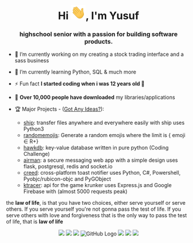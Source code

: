
<div id="hi--im-yusuf">
</div>


<h1 align="center">Hi <img src="https://raw.githubusercontent.com/ABSphreak/ABSphreak/master/gifs/Hi.gif" width="40px" />, I'm Yusuf</h1>
<h3 align="center">highschool senior with a passion for building software products.</h3>


- 🔭 I’m currently working on my creating a stock trading interface and a sass business

- 🌱 I’m currently learning Python, SQL & much more

- ⚡ Fun fact **I started coding when i was 12 years old 👶**

- 🌟 **Over 10,000 people have downloaded** my libraries/applications

- 🏆 Major Projects - ([Got Any Ideas?](https://github.com/yusuf8ahmed/yusuf8ahmed/issues)):
  - [ship](https://github.com/yusuf8ahmed/Ship): transfer files anywhere and everywhere easily with ship uses Python3
  - [randomemojis](https://github.com/yusuf8ahmed/RandomEmojis): Generate a random emojis where the limit is { emoji ∈ R+}
  - [hawkdb](https://github.com/yusuf8ahmed/HawkDB): key-value database written in pure python (Coding Challenge)
  - [airman](https://github.com/yusuf8ahmed/Airman): a secure messaging web app with a simple design uses flask, postgresql, redis and socket.io 
  - [creed](https://github.com/yusuf8ahmed/Creed): cross-platform toast notifier uses Python, C#, Powershell, Pyobjc/rubicon-objc and PyGObject
  - [ktracer](https://github.com/yusuf8ahmed/ktracer): api for the game krunker uses Express.js and Google Firebase with (almost 5000 requests peak)
    
the **law of life**, is that you have two choices, either serve yourself or serve others. If you serve yourself you're not gonna pass the test of life. If you serve others with love and forgiveness that is the only way to pass the test of life, that is **law of life**  

<div align="center">
  <img src='https://github.com/RaghavK16/RaghavK16/blob/master/images/python2.png' height='30'/> 
  <img src='https://github.com/RaghavK16/RaghavK16/blob/master/images/js.svg' width='30'/>   
  <img src='https://github.com/RaghavK16/RaghavK16/blob/master/images/flask.png' width='30'/> 
  <img src="https://github.com/raghavk16/raghavk16/blob/master/octo.gif" alt="GitHub Logo" width="30" height="30"/>  
  <img src='https://github.com/RaghavK16/RaghavK16/blob/master/images/c-original.svg' width='30'/> 
  <img src='https://github.com/RaghavK16/RaghavK16/blob/master/images/cpp.svg' width='30'/>
  <img src='https://github.com/RaghavK16/RaghavK16/blob/master/images/css.svg' width='30'/> 
</div>

<br>

<!-- Hidden
I am the stone that the builder refused. I am the visual, the inspiration <br>
That made lady sing the blues. I'm the spark that makes your idea bright <br>
The same spark that lights the dark. So that you can know your left from your right <br>
-->

<!--
**yusuf8ahmed/yusuf8ahmed** is a ✨ _special_ ✨ repository because its `README.md` (this file) appears on your GitHub profile.

Here are some ideas to get you started:

- 🔭 I’m currently working on ...
- 🌱 I’m currently learning ...
- 👯 I’m looking to collaborate on ...
- 🤔 I’m looking for help with ...
- 💬 Ask me about ...
- 📫 How to reach me: ...
- 😄 Pronouns: ...
- ⚡ Fun fact: ...
-->
